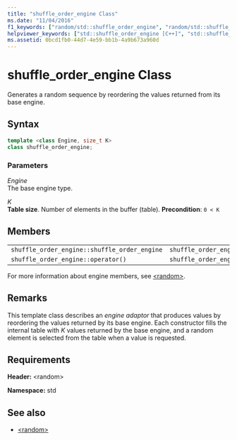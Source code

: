 ```yaml
---
title: "shuffle_order_engine Class"
ms.date: "11/04/2016"
f1_keywords: ["random/std::shuffle_order_engine", "random/std::shuffle_order_engine::base", "random/std::shuffle_order_engine::discard", "random/std::shuffle_order_engine::operator()", "random/std::shuffle_order_engine::base_type", "random/std::shuffle_order_engine::seed"]
helpviewer_keywords: ["std::shuffle_order_engine [C++]", "std::shuffle_order_engine [C++], base", "std::shuffle_order_engine [C++], discard", "std::shuffle_order_engine [C++], base_type", "std::shuffle_order_engine [C++], seed"]
ms.assetid: 0bcd1fb0-44d7-4e59-bb1b-4a9b673a960d
---
```

# shuffle_order_engine Class

Generates a random sequence by reordering the values returned from its base engine.

## Syntax

```cpp
template <class Engine, size_t K>
class shuffle_order_engine;
```

### Parameters

*Engine*<br/>
The base engine type.

*K*<br/>
**Table size**. Number of elements in the buffer (table). **Precondition**: `0 < K`

## Members

||||
|-|-|-|
|`shuffle_order_engine::shuffle_order_engine`|`shuffle_order_engine::base`|`shuffle_order_engine::discard`|
|`shuffle_order_engine::operator()`|`shuffle_order_engine::base_type`|`shuffle_order_engine::seed`|

For more information about engine members, see [\<random>](../standard-library/random.md).

## Remarks

This template class describes an *engine adaptor* that produces values by reordering the values returned by its base engine. Each constructor fills the internal table with *K* values returned by the base engine, and a random element is selected from the table when a value is requested.

## Requirements

**Header:** \<random>

**Namespace:** std

## See also

- [\<random>](../standard-library/random.md)

